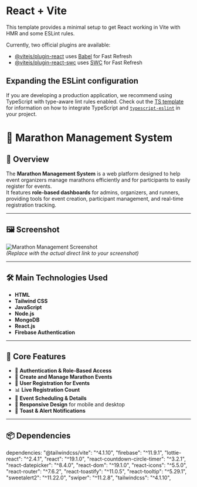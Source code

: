 # React + Vite

This template provides a minimal setup to get React working in Vite with HMR and some ESLint rules.

Currently, two official plugins are available:

- [@vitejs/plugin-react](https://github.com/vitejs/vite-plugin-react/blob/main/packages/plugin-react) uses [Babel](https://babeljs.io/) for Fast Refresh
- [@vitejs/plugin-react-swc](https://github.com/vitejs/vite-plugin-react/blob/main/packages/plugin-react-swc) uses [SWC](https://swc.rs/) for Fast Refresh

## Expanding the ESLint configuration

If you are developing a production application, we recommend using TypeScript with type-aware lint rules enabled. Check out the [TS template](https://github.com/vitejs/vite/tree/main/packages/create-vite/template-react-ts) for information on how to integrate TypeScript and [`typescript-eslint`](https://typescript-eslint.io) in your project.


# 🏃 Marathon Management System

## 📌 Overview
The **Marathon Management System** is a web platform designed to help event organizers manage marathons efficiently and for participants to easily register for events.  
It features **role-based dashboards** for admins, organizers, and runners, providing tools for event creation, participant management, and real-time registration tracking.

---

## 🖼️ Screenshot
![Marathon Management Screenshot](https://i.ibb.co.com/your-direct-image-link.png)  
*(Replace with the actual direct link to your screenshot)*

---

## 🛠️ Main Technologies Used
- **HTML**
- **Tailwind CSS**
- **JavaScript**
- **Node.js**
- **MongoDB**
- **React.js**
- **Firebase Authentication**

---

## 🚀 Core Features
- 🔐 **Authentication & Role-Based Access**
- 🏁 **Create and Manage Marathon Events**
- 📝 **User Registration for Events**
- 📊 **Live Registration Count**
- 📅 **Event Scheduling & Details**
- 📱 **Responsive Design** for mobile and desktop
- 🔔 **Toast & Alert Notifications**

---

## 📦 Dependencies

dependencies: 
    "@tailwindcss/vite": "^4.1.10",
    "firebase": "^11.9.1",
    "lottie-react": "^2.4.1",
    "react": "^19.1.0",
    "react-countdown-circle-timer": "^3.2.1",
    "react-datepicker": "^8.4.0",
    "react-dom": "^19.1.0",
    "react-icons": "^5.5.0",
    "react-router": "^7.6.2",
    "react-toastify": "^11.0.5",
    "react-tooltip": "^5.29.1",
    "sweetalert2": "^11.22.0",
    "swiper": "^11.2.8",
    "tailwindcss": "^4.1.10",

